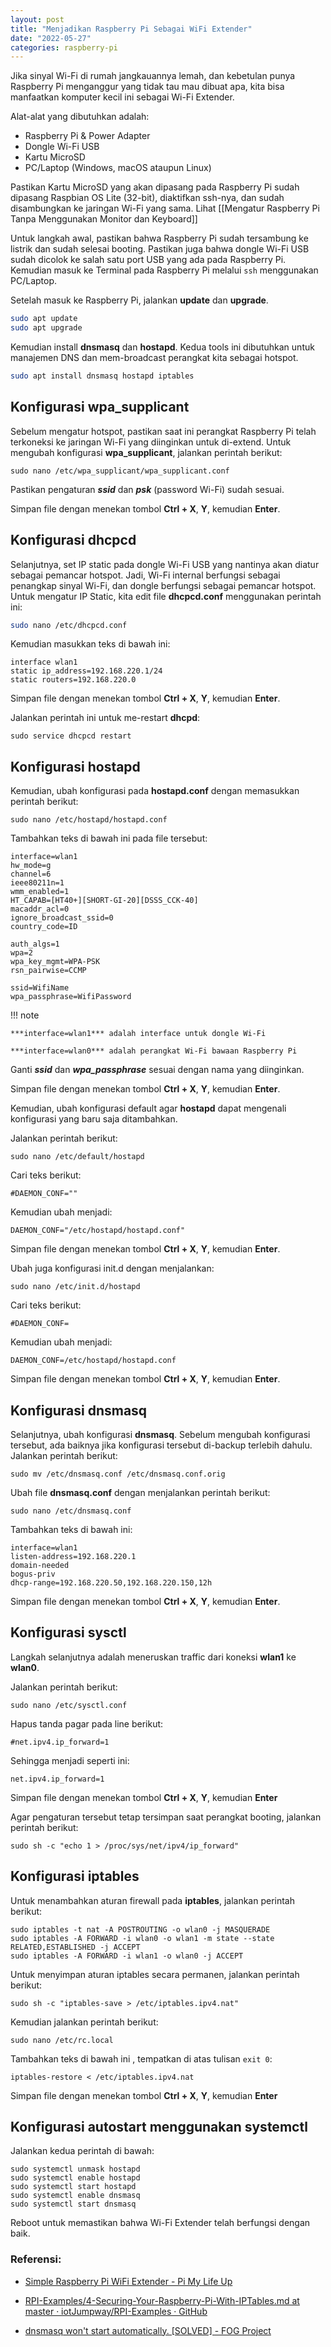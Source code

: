 ```yaml
---
layout: post
title: "Menjadikan Raspberry Pi Sebagai WiFi Extender"
date: "2022-05-27"
categories: raspberry-pi
---
```

Jika sinyal Wi-Fi di rumah jangkauannya lemah, dan kebetulan punya Raspberry Pi menganggur yang tidak tau mau dibuat apa, kita bisa manfaatkan komputer kecil ini sebagai Wi-Fi Extender.

Alat-alat yang dibutuhkan adalah:

- Raspberry Pi & Power Adapter
- Dongle Wi-Fi USB
- Kartu MicroSD
- PC/Laptop (Windows, macOS ataupun Linux)

Pastikan Kartu MicroSD yang akan dipasang pada Raspberry Pi sudah dipasang Raspbian OS Lite (32-bit), diaktifkan ssh-nya, dan sudah disambungkan ke jaringan Wi-Fi yang sama. Lihat [[Mengatur Raspberry Pi Tanpa Menggunakan Monitor dan Keyboard]]

Untuk langkah awal, pastikan bahwa Raspberry Pi sudah tersambung ke listrik dan sudah selesai booting. Pastikan juga bahwa dongle Wi-Fi USB sudah dicolok ke salah satu port USB yang ada pada Raspberry Pi. Kemudian masuk ke Terminal pada Raspberry Pi melalui `ssh` menggunakan PC/Laptop.

Setelah masuk ke Raspberry Pi, jalankan **update** dan **upgrade**.
```bash
sudo apt update
sudo apt upgrade
```

Kemudian install **dnsmasq** dan **hostapd**. Kedua tools ini dibutuhkan untuk manajemen DNS dan mem-broadcast perangkat kita sebagai hotspot.
```bash
sudo apt install dnsmasq hostapd iptables
```


## Konfigurasi wpa_supplicant
Sebelum mengatur hotspot, pastikan saat ini perangkat Raspberry Pi telah terkoneksi ke jaringan Wi-Fi yang diinginkan untuk di-extend.
Untuk mengubah konfigurasi **wpa_supplicant**, jalankan perintah berikut:
```shell
sudo nano /etc/wpa_supplicant/wpa_supplicant.conf
```

Pastikan pengaturan ***ssid*** dan ***psk*** (password Wi-Fi) sudah sesuai.

Simpan file dengan menekan tombol **Ctrl + X**, **Y**, kemudian **Enter**.


## Konfigurasi dhcpcd
Selanjutnya, set IP static pada dongle Wi-Fi USB yang nantinya akan diatur sebagai pemancar hotspot. Jadi, Wi-Fi internal berfungsi sebagai penangkap sinyal Wi-Fi, dan dongle berfungsi sebagai pemancar hotspot. Untuk mengatur IP Static, kita edit file **dhcpcd.conf** menggunakan perintah ini:
```bash
sudo nano /etc/dhcpcd.conf
```

Kemudian masukkan teks di bawah ini:
```
interface wlan1
static ip_address=192.168.220.1/24
static routers=192.168.220.0
```

Simpan file dengan menekan tombol **Ctrl + X**, **Y**, kemudian **Enter**.

Jalankan perintah ini untuk me-restart **dhcpd**:
```shell
sudo service dhcpcd restart
```


## Konfigurasi hostapd
Kemudian, ubah konfigurasi pada **hostapd.conf** dengan memasukkan perintah berikut:
```shell
sudo nano /etc/hostapd/hostapd.conf
```

Tambahkan teks di bawah ini pada file tersebut:
```
interface=wlan1
hw_mode=g
channel=6
ieee80211n=1
wmm_enabled=1
HT_CAPAB=[HT40+][SHORT-GI-20][DSSS_CCK-40]
macaddr_acl=0
ignore_broadcast_ssid=0
country_code=ID

auth_algs=1
wpa=2
wpa_key_mgmt=WPA-PSK
rsn_pairwise=CCMP

ssid=WifiName
wpa_passphrase=WifiPassword
```

!!! note

    ***interface=wlan1*** adalah interface untuk dongle Wi-Fi

    ***interface=wlan0*** adalah perangkat Wi-Fi bawaan Raspberry Pi

Ganti ***ssid*** dan ***wpa_passphrase*** sesuai dengan nama yang diinginkan.

Simpan file dengan menekan tombol **Ctrl + X**, **Y**, kemudian **Enter**.

Kemudian, ubah konfigurasi default agar **hostapd** dapat mengenali konfigurasi yang baru saja ditambahkan.

Jalankan perintah berikut:
```shell
sudo nano /etc/default/hostapd
```

Cari teks berikut:
```
#DAEMON_CONF=""
```

Kemudian ubah menjadi:
```
DAEMON_CONF="/etc/hostapd/hostapd.conf"
```

Simpan file dengan menekan tombol **Ctrl + X**, **Y**, kemudian **Enter**.

Ubah juga konfigurasi init.d dengan menjalankan:
```shell
sudo nano /etc/init.d/hostapd
```

Cari teks berikut:
```
#DAEMON_CONF=
```

Kemudian ubah menjadi:
```
DAEMON_CONF=/etc/hostapd/hostapd.conf
```

Simpan file dengan menekan tombol **Ctrl + X**, **Y**, kemudian **Enter**.


## Konfigurasi dnsmasq
Selanjutnya, ubah konfigurasi **dnsmasq**. Sebelum mengubah konfigurasi tersebut, ada baiknya jika konfigurasi tersebut di-backup terlebih dahulu. Jalankan perintah berikut:

```shell
sudo mv /etc/dnsmasq.conf /etc/dnsmasq.conf.orig
```

Ubah file **dnsmasq.conf** dengan menjalankan perintah berikut:
```shell
sudo nano /etc/dnsmasq.conf
```

Tambahkan teks di bawah ini:
```
interface=wlan1
listen-address=192.168.220.1 
domain-needed
bogus-priv 
dhcp-range=192.168.220.50,192.168.220.150,12h  
```

Simpan file dengan menekan tombol **Ctrl + X**, **Y**, kemudian **Enter**.


## Konfigurasi sysctl
Langkah selanjutnya adalah meneruskan traffic dari koneksi **wlan1** ke **wlan0**.

Jalankan perintah berikut:
```shell
sudo nano /etc/sysctl.conf
```

Hapus tanda pagar pada line berikut:
```
#net.ipv4.ip_forward=1
```

Sehingga menjadi seperti ini:
```
net.ipv4.ip_forward=1
```

Simpan file dengan menekan tombol **Ctrl + X**, **Y**, kemudian **Enter**

Agar pengaturan tersebut tetap tersimpan saat perangkat booting, jalankan perintah berikut:
```shell
sudo sh -c "echo 1 > /proc/sys/net/ipv4/ip_forward"
```


## Konfigurasi iptables
Untuk menambahkan aturan firewall pada **iptables**, jalankan perintah berikut:
```shell
sudo iptables -t nat -A POSTROUTING -o wlan0 -j MASQUERADE  
sudo iptables -A FORWARD -i wlan0 -o wlan1 -m state --state RELATED,ESTABLISHED -j ACCEPT  
sudo iptables -A FORWARD -i wlan1 -o wlan0 -j ACCEPT
```

Untuk menyimpan aturan iptables secara permanen, jalankan perintah berikut:
```shell
sudo sh -c "iptables-save > /etc/iptables.ipv4.nat"
```

Kemudian jalankan perintah berikut:
```shell
sudo nano /etc/rc.local
```

Tambahkan teks di bawah ini , tempatkan di atas tulisan `exit 0`:
```
iptables-restore < /etc/iptables.ipv4.nat
```

Simpan file dengan menekan tombol **Ctrl + X**, **Y**, kemudian **Enter**


## Konfigurasi autostart menggunakan systemctl
Jalankan kedua perintah di bawah:
```shell
sudo systemctl unmask hostapd
sudo systemctl enable hostapd
sudo systemctl start hostapd
sudo systemctl enable dnsmasq
sudo systemctl start dnsmasq
```

Reboot untuk memastikan bahwa Wi-Fi Extender telah berfungsi dengan baik.

### Referensi:
- [Simple Raspberry Pi WiFi Extender - Pi My Life Up](https://pimylifeup.com/raspberry-pi-wifi-extender/)

- [RPI-Examples/4-Securing-Your-Raspberry-Pi-With-IPTables.md at master · iotJumpway/RPI-Examples · GitHub](https://github.com/iotJumpway/RPI-Examples/blob/master/_DOCS/4-Securing-Your-Raspberry-Pi-With-IPTables.md)

- [dnsmasq won't start automatically. [SOLVED] - FOG Project](https://forums.fogproject.org/topic/15357/dnsmasq-won-t-start-automatically-solved/2)